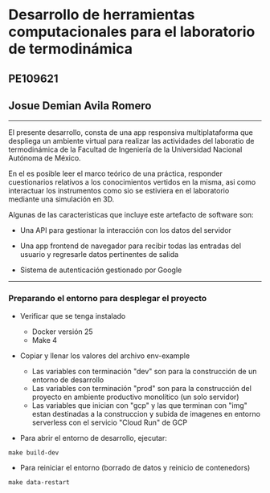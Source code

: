 # Desarrollo de herramientas computacionales para el laboratorio de termodinámica

## PE109621

## Josue Demian Avila Romero

---

El presente desarrollo, consta de una app responsiva multiplataforma que despliega un ambiente virtual para realizar las actividades del laboratio de termodinámica de la Facultad de Ingeniería de la Universidad Nacional Autónoma de México.

En el es posible leer el marco teórico de una práctica, responder cuestionarios relativos a los conocimientos vertidos en la misma, asi como interactuar los instrumentos como sio se estiviera en el laboratorio mediante una simulación en 3D.

Algunas de las caracteristicas que incluye este artefacto de software son:

- Una API para gestionar la interacción con los datos del servidor

- Una app frontend de navegador para recibir todas las entradas del usuario y regresarle datos pertinentes de salida

- Sistema de autenticación gestionado por Google

---

### Preparando el entorno para desplegar el proyecto

- Verificar que se tenga instalado
    - Docker versión 25 
    - Make 4

- Copiar y llenar los valores del archivo env-example 
    - Las variables con terminación "dev" son para la construcción de un entorno de desarrollo
    - Las variables con terminación "prod" son para la construcción del proyecto en ambiente productivo monolítico (un solo servidor)
    - Las variables que inician con "gcp" y las que terminan con "img" estan destinadas a la construccion y subida de imagenes en entorno serverless con el servicio "Cloud Run" de GCP 

- Para abrir el entorno de desarrollo, ejecutar: 
```
make build-dev 
```
- Para reiniciar el entorno (borrado de datos y reinicio de contenedors) 
```
make data-restart
```


